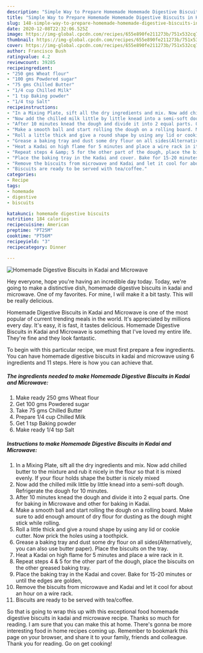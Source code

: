 ```yaml
---
description: "Simple Way to Prepare Homemade Homemade Digestive Biscuits in Kadai and Microwave"
title: "Simple Way to Prepare Homemade Homemade Digestive Biscuits in Kadai and Microwave"
slug: 148-simple-way-to-prepare-homemade-homemade-digestive-biscuits-in-kadai-and-microwave
date: 2020-12-08T22:32:06.525Z
image: https://img-global.cpcdn.com/recipes/655e890fe211273b/751x532cq70/homemade-digestive-biscuits-in-kadai-and-microwave-recipe-main-photo.jpg
thumbnail: https://img-global.cpcdn.com/recipes/655e890fe211273b/751x532cq70/homemade-digestive-biscuits-in-kadai-and-microwave-recipe-main-photo.jpg
cover: https://img-global.cpcdn.com/recipes/655e890fe211273b/751x532cq70/homemade-digestive-biscuits-in-kadai-and-microwave-recipe-main-photo.jpg
author: Francisco Bush
ratingvalue: 4.2
reviewcount: 39285
recipeingredient:
- "250 gms Wheat flour"
- "100 gms Powdered sugar"
- "75 gms Chilled Butter"
- "1/4 cup Chilled Milk"
- "1 tsp Baking powder"
- "1/4 tsp Salt"
recipeinstructions:
- "In a Mixing Plate, sift all the dry ingredients and mix. Now add chilled butter to the mixture and rub it nicely in the flour so that it is mixed evenly. If your flour holds shape the butter is nicely mixed"
- "Now add the chilled milk little by little knead into a semi-soft dough. Refrigerate the dough for 10 minutes."
- "After 10 minutes knead the dough and divide it into 2 equal parts. One for baking in Microwave and other for baking in Kadai."
- "Make a smooth ball and start rolling the dough on a rolling board. Make sure to add enough amount of dry flour for dusting as the dough might stick while rolling."
- "Roll a little thick and give a round shape by using any lid or cookie cutter. Now prick the holes using a toothpick."
- "Grease a baking tray and dust some dry flour on all sides(Alternatively, you can also use butter paper). Place the biscuits on the tray."
- "Heat a Kadai on high flame for 5 minutes and place a wire rack in it."
- "Repeat steps 4 &amp; 5 for the other part of the dough, place the biscuits on the other greased baking tray."
- "Place the baking tray in the Kadai and cover. Bake for 15-20 minutes or until the edges are golden,"
- "Remove the biscuits from microwave and Kadai and let it cool for about an hour on a wire rack."
- "Biscuits are ready to be served with tea/coffee."
categories:
- Recipe
tags:
- homemade
- digestive
- biscuits

katakunci: homemade digestive biscuits 
nutrition: 184 calories
recipecuisine: American
preptime: "PT25M"
cooktime: "PT56M"
recipeyield: "3"
recipecategory: Dinner

---
```



![Homemade Digestive Biscuits in Kadai and Microwave](https://img-global.cpcdn.com/recipes/655e890fe211273b/751x532cq70/homemade-digestive-biscuits-in-kadai-and-microwave-recipe-main-photo.jpg)

Hey everyone, hope you're having an incredible day today. Today, we're going to make a distinctive dish, homemade digestive biscuits in kadai and microwave. One of my favorites. For mine, I will make it a bit tasty. This will be really delicious.

Homemade Digestive Biscuits in Kadai and Microwave is one of the most popular of current trending meals in the world. It's appreciated by millions every day. It's easy, it is fast, it tastes delicious. Homemade Digestive Biscuits in Kadai and Microwave is something that I've loved my entire life. They're fine and they look fantastic.




To begin with this particular recipe, we must first prepare a few ingredients. You can have homemade digestive biscuits in kadai and microwave using 6 ingredients and 11 steps. Here is how you can achieve that.

<!--inarticleads1-->

##### The ingredients needed to make Homemade Digestive Biscuits in Kadai and Microwave:

1. Make ready 250 gms Wheat flour
1. Get 100 gms Powdered sugar
1. Take 75 gms Chilled Butter
1. Prepare 1/4 cup Chilled Milk
1. Get 1 tsp Baking powder
1. Make ready 1/4 tsp Salt




<!--inarticleads2-->

##### Instructions to make Homemade Digestive Biscuits in Kadai and Microwave:

1. In a Mixing Plate, sift all the dry ingredients and mix. Now add chilled butter to the mixture and rub it nicely in the flour so that it is mixed evenly. If your flour holds shape the butter is nicely mixed
1. Now add the chilled milk little by little knead into a semi-soft dough. Refrigerate the dough for 10 minutes.
1. After 10 minutes knead the dough and divide it into 2 equal parts. One for baking in Microwave and other for baking in Kadai.
1. Make a smooth ball and start rolling the dough on a rolling board. Make sure to add enough amount of dry flour for dusting as the dough might stick while rolling.
1. Roll a little thick and give a round shape by using any lid or cookie cutter. Now prick the holes using a toothpick.
1. Grease a baking tray and dust some dry flour on all sides(Alternatively, you can also use butter paper). Place the biscuits on the tray.
1. Heat a Kadai on high flame for 5 minutes and place a wire rack in it.
1. Repeat steps 4 &amp; 5 for the other part of the dough, place the biscuits on the other greased baking tray.
1. Place the baking tray in the Kadai and cover. Bake for 15-20 minutes or until the edges are golden,
1. Remove the biscuits from microwave and Kadai and let it cool for about an hour on a wire rack.
1. Biscuits are ready to be served with tea/coffee.




So that is going to wrap this up with this exceptional food homemade digestive biscuits in kadai and microwave recipe. Thanks so much for reading. I am sure that you can make this at home. There's gonna be more interesting food in home recipes coming up. Remember to bookmark this page on your browser, and share it to your family, friends and colleague. Thank you for reading. Go on get cooking!
